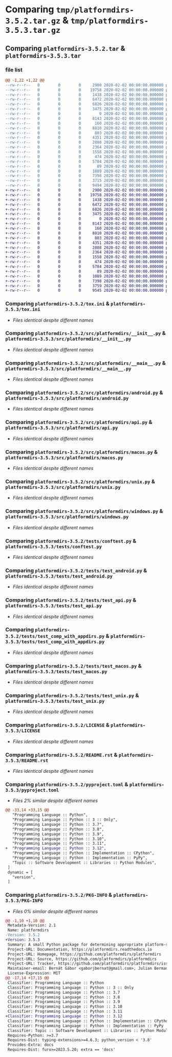 # Comparing `tmp/platformdirs-3.5.2.tar.gz` & `tmp/platformdirs-3.5.3.tar.gz`

## Comparing `platformdirs-3.5.2.tar` & `platformdirs-3.5.3.tar`

### file list

```diff
@@ -1,22 +1,22 @@
--rw-r--r--   0        0        0     2900 2020-02-02 00:00:00.000000 platformdirs-3.5.2/tox.ini
--rw-r--r--   0        0        0    19758 2020-02-02 00:00:00.000000 platformdirs-3.5.2/src/platformdirs/__init__.py
--rw-r--r--   0        0        0     1438 2020-02-02 00:00:00.000000 platformdirs-3.5.2/src/platformdirs/__main__.py
--rw-r--r--   0        0        0     6472 2020-02-02 00:00:00.000000 platformdirs-3.5.2/src/platformdirs/android.py
--rw-r--r--   0        0        0     6826 2020-02-02 00:00:00.000000 platformdirs-3.5.2/src/platformdirs/api.py
--rw-r--r--   0        0        0     3475 2020-02-02 00:00:00.000000 platformdirs-3.5.2/src/platformdirs/macos.py
--rw-r--r--   0        0        0        0 2020-02-02 00:00:00.000000 platformdirs-3.5.2/src/platformdirs/py.typed
--rw-r--r--   0        0        0     8143 2020-02-02 00:00:00.000000 platformdirs-3.5.2/src/platformdirs/unix.py
--rw-r--r--   0        0        0      160 2020-02-02 00:00:00.000000 platformdirs-3.5.2/src/platformdirs/version.py
--rw-r--r--   0        0        0     8810 2020-02-02 00:00:00.000000 platformdirs-3.5.2/src/platformdirs/windows.py
--rw-r--r--   0        0        0      803 2020-02-02 00:00:00.000000 platformdirs-3.5.2/tests/conftest.py
--rw-r--r--   0        0        0     4351 2020-02-02 00:00:00.000000 platformdirs-3.5.2/tests/test_android.py
--rw-r--r--   0        0        0     2808 2020-02-02 00:00:00.000000 platformdirs-3.5.2/tests/test_api.py
--rw-r--r--   0        0        0     2364 2020-02-02 00:00:00.000000 platformdirs-3.5.2/tests/test_comp_with_appdirs.py
--rw-r--r--   0        0        0     1558 2020-02-02 00:00:00.000000 platformdirs-3.5.2/tests/test_macos.py
--rw-r--r--   0        0        0      474 2020-02-02 00:00:00.000000 platformdirs-3.5.2/tests/test_main.py
--rw-r--r--   0        0        0     5784 2020-02-02 00:00:00.000000 platformdirs-3.5.2/tests/test_unix.py
--rw-r--r--   0        0        0       89 2020-02-02 00:00:00.000000 platformdirs-3.5.2/.gitignore
--rw-r--r--   0        0        0     1089 2020-02-02 00:00:00.000000 platformdirs-3.5.2/LICENSE
--rw-r--r--   0        0        0     7398 2020-02-02 00:00:00.000000 platformdirs-3.5.2/README.rst
--rw-r--r--   0        0        0     3715 2020-02-02 00:00:00.000000 platformdirs-3.5.2/pyproject.toml
--rw-r--r--   0        0        0     9494 2020-02-02 00:00:00.000000 platformdirs-3.5.2/PKG-INFO
+-rw-r--r--   0        0        0     2900 2020-02-02 00:00:00.000000 platformdirs-3.5.3/tox.ini
+-rw-r--r--   0        0        0    19758 2020-02-02 00:00:00.000000 platformdirs-3.5.3/src/platformdirs/__init__.py
+-rw-r--r--   0        0        0     1438 2020-02-02 00:00:00.000000 platformdirs-3.5.3/src/platformdirs/__main__.py
+-rw-r--r--   0        0        0     6472 2020-02-02 00:00:00.000000 platformdirs-3.5.3/src/platformdirs/android.py
+-rw-r--r--   0        0        0     6826 2020-02-02 00:00:00.000000 platformdirs-3.5.3/src/platformdirs/api.py
+-rw-r--r--   0        0        0     3475 2020-02-02 00:00:00.000000 platformdirs-3.5.3/src/platformdirs/macos.py
+-rw-r--r--   0        0        0        0 2020-02-02 00:00:00.000000 platformdirs-3.5.3/src/platformdirs/py.typed
+-rw-r--r--   0        0        0     8143 2020-02-02 00:00:00.000000 platformdirs-3.5.3/src/platformdirs/unix.py
+-rw-r--r--   0        0        0      160 2020-02-02 00:00:00.000000 platformdirs-3.5.3/src/platformdirs/version.py
+-rw-r--r--   0        0        0     8810 2020-02-02 00:00:00.000000 platformdirs-3.5.3/src/platformdirs/windows.py
+-rw-r--r--   0        0        0      803 2020-02-02 00:00:00.000000 platformdirs-3.5.3/tests/conftest.py
+-rw-r--r--   0        0        0     4351 2020-02-02 00:00:00.000000 platformdirs-3.5.3/tests/test_android.py
+-rw-r--r--   0        0        0     2808 2020-02-02 00:00:00.000000 platformdirs-3.5.3/tests/test_api.py
+-rw-r--r--   0        0        0     2364 2020-02-02 00:00:00.000000 platformdirs-3.5.3/tests/test_comp_with_appdirs.py
+-rw-r--r--   0        0        0     1558 2020-02-02 00:00:00.000000 platformdirs-3.5.3/tests/test_macos.py
+-rw-r--r--   0        0        0      474 2020-02-02 00:00:00.000000 platformdirs-3.5.3/tests/test_main.py
+-rw-r--r--   0        0        0     5784 2020-02-02 00:00:00.000000 platformdirs-3.5.3/tests/test_unix.py
+-rw-r--r--   0        0        0       89 2020-02-02 00:00:00.000000 platformdirs-3.5.3/.gitignore
+-rw-r--r--   0        0        0     1089 2020-02-02 00:00:00.000000 platformdirs-3.5.3/LICENSE
+-rw-r--r--   0        0        0     7398 2020-02-02 00:00:00.000000 platformdirs-3.5.3/README.rst
+-rw-r--r--   0        0        0     3759 2020-02-02 00:00:00.000000 platformdirs-3.5.3/pyproject.toml
+-rw-r--r--   0        0        0     9545 2020-02-02 00:00:00.000000 platformdirs-3.5.3/PKG-INFO
```

### Comparing `platformdirs-3.5.2/tox.ini` & `platformdirs-3.5.3/tox.ini`

 * *Files identical despite different names*

### Comparing `platformdirs-3.5.2/src/platformdirs/__init__.py` & `platformdirs-3.5.3/src/platformdirs/__init__.py`

 * *Files identical despite different names*

### Comparing `platformdirs-3.5.2/src/platformdirs/__main__.py` & `platformdirs-3.5.3/src/platformdirs/__main__.py`

 * *Files identical despite different names*

### Comparing `platformdirs-3.5.2/src/platformdirs/android.py` & `platformdirs-3.5.3/src/platformdirs/android.py`

 * *Files identical despite different names*

### Comparing `platformdirs-3.5.2/src/platformdirs/api.py` & `platformdirs-3.5.3/src/platformdirs/api.py`

 * *Files identical despite different names*

### Comparing `platformdirs-3.5.2/src/platformdirs/macos.py` & `platformdirs-3.5.3/src/platformdirs/macos.py`

 * *Files identical despite different names*

### Comparing `platformdirs-3.5.2/src/platformdirs/unix.py` & `platformdirs-3.5.3/src/platformdirs/unix.py`

 * *Files identical despite different names*

### Comparing `platformdirs-3.5.2/src/platformdirs/windows.py` & `platformdirs-3.5.3/src/platformdirs/windows.py`

 * *Files identical despite different names*

### Comparing `platformdirs-3.5.2/tests/conftest.py` & `platformdirs-3.5.3/tests/conftest.py`

 * *Files identical despite different names*

### Comparing `platformdirs-3.5.2/tests/test_android.py` & `platformdirs-3.5.3/tests/test_android.py`

 * *Files identical despite different names*

### Comparing `platformdirs-3.5.2/tests/test_api.py` & `platformdirs-3.5.3/tests/test_api.py`

 * *Files identical despite different names*

### Comparing `platformdirs-3.5.2/tests/test_comp_with_appdirs.py` & `platformdirs-3.5.3/tests/test_comp_with_appdirs.py`

 * *Files identical despite different names*

### Comparing `platformdirs-3.5.2/tests/test_macos.py` & `platformdirs-3.5.3/tests/test_macos.py`

 * *Files identical despite different names*

### Comparing `platformdirs-3.5.2/tests/test_unix.py` & `platformdirs-3.5.3/tests/test_unix.py`

 * *Files identical despite different names*

### Comparing `platformdirs-3.5.2/LICENSE` & `platformdirs-3.5.3/LICENSE`

 * *Files identical despite different names*

### Comparing `platformdirs-3.5.2/README.rst` & `platformdirs-3.5.3/README.rst`

 * *Files identical despite different names*

### Comparing `platformdirs-3.5.2/pyproject.toml` & `platformdirs-3.5.3/pyproject.toml`

 * *Files 2% similar despite different names*

```diff
@@ -33,14 +33,15 @@
   "Programming Language :: Python",
   "Programming Language :: Python :: 3 :: Only",
   "Programming Language :: Python :: 3.7",
   "Programming Language :: Python :: 3.8",
   "Programming Language :: Python :: 3.9",
   "Programming Language :: Python :: 3.10",
   "Programming Language :: Python :: 3.11",
+  "Programming Language :: Python :: 3.12",
   "Programming Language :: Python :: Implementation :: CPython",
   "Programming Language :: Python :: Implementation :: PyPy",
   "Topic :: Software Development :: Libraries :: Python Modules",
 ]
 dynamic = [
   "version",
 ]
```

### Comparing `platformdirs-3.5.2/PKG-INFO` & `platformdirs-3.5.3/PKG-INFO`

 * *Files 0% similar despite different names*

```diff
@@ -1,10 +1,10 @@
 Metadata-Version: 2.1
 Name: platformdirs
-Version: 3.5.2
+Version: 3.5.3
 Summary: A small Python package for determining appropriate platform-specific dirs, e.g. a "user data dir".
 Project-URL: Documentation, https://platformdirs.readthedocs.io
 Project-URL: Homepage, https://github.com/platformdirs/platformdirs
 Project-URL: Source, https://github.com/platformdirs/platformdirs
 Project-URL: Tracker, https://github.com/platformdirs/platformdirs/issues
 Maintainer-email: Bernát Gábor <gaborjbernat@gmail.com>, Julian Berman <Julian@GrayVines.com>, Ofek Lev <oss@ofek.dev>, Ronny Pfannschmidt <opensource@ronnypfannschmidt.de>
 License-Expression: MIT
@@ -17,14 +17,15 @@
 Classifier: Programming Language :: Python
 Classifier: Programming Language :: Python :: 3 :: Only
 Classifier: Programming Language :: Python :: 3.7
 Classifier: Programming Language :: Python :: 3.8
 Classifier: Programming Language :: Python :: 3.9
 Classifier: Programming Language :: Python :: 3.10
 Classifier: Programming Language :: Python :: 3.11
+Classifier: Programming Language :: Python :: 3.12
 Classifier: Programming Language :: Python :: Implementation :: CPython
 Classifier: Programming Language :: Python :: Implementation :: PyPy
 Classifier: Topic :: Software Development :: Libraries :: Python Modules
 Requires-Python: >=3.7
 Requires-Dist: typing-extensions>=4.6.3; python_version < '3.8'
 Provides-Extra: docs
 Requires-Dist: furo>=2023.5.20; extra == 'docs'
```

